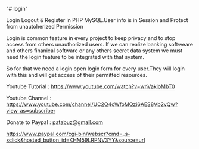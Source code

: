 "# login" 

Login Logout & Register in  PHP MySQL.User info is in Session and Protect from unautoherized Permission


Login is common feature in every project to keep privacy and to stop access from others unauthorized users.
If we can realize banking softweare and others finanical software or any others secret data system we must need
the login feature to be integrated with that system.

So for that we need a login open login form for every user.They will login with this and will get access of their permitted resources.



Youtube Tutorial : https://www.youtube.com/watch?v=wnVakioMbT0

Youtube Channel : https://www.youtube.com/channel/UC2Q4oWfoMQzi6AES8Vb2vQw?view_as=subscriber

Donate to Paypal : patabuz@gmail.com

https://www.paypal.com/cgi-bin/webscr?cmd=_s-xclick&hosted_button_id=KHM59LRPNV3YY&source=url
